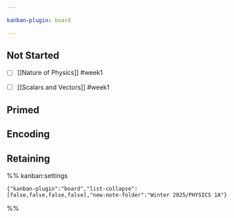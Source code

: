 ```yaml
---

kanban-plugin: board

---
```


## Not Started

- [ ] [[Nature of Physics]] #week1
- [ ] [[Scalars and Vectors]] #week1


## Primed



## Encoding



## Retaining





%% kanban:settings
```
{"kanban-plugin":"board","list-collapse":[false,false,false,false],"new-note-folder":"Winter 2025/PHYSICS 1A"}
```
%%
